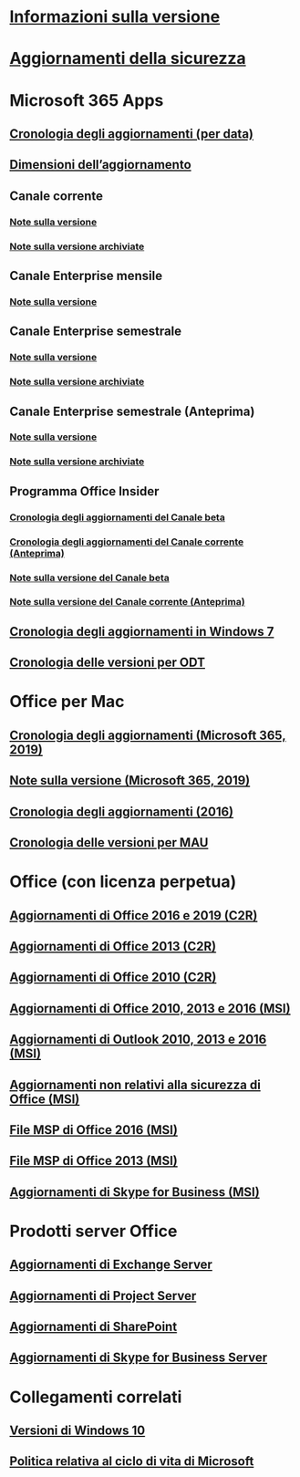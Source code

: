 # [Informazioni sulla versione](release-notes-microsoft365-apps.md)
# [Aggiornamenti della sicurezza](microsoft365-apps-security-updates.md)
# Microsoft 365 Apps
## [Cronologia degli aggiornamenti (per data)](update-history-microsoft365-apps-by-date.md)
## [Dimensioni dell’aggiornamento](download-sizes-microsoft365-apps-updates.md)

## Canale corrente
### [Note sulla versione](current-channel.md)
### [Note sulla versione archiviate](monthly-channel-archived.md)

## Canale Enterprise mensile
### [Note sulla versione](monthly-enterprise-channel.md)

## Canale Enterprise semestrale
### [Note sulla versione](semi-annual-enterprise-channel.md)
### [Note sulla versione archiviate](semi-annual-enterprise-channel-archived.md)



## Canale Enterprise semestrale (Anteprima)
### [Note sulla versione](semi-annual-enterprise-channel-preview.md)
### [Note sulla versione archiviate](semi-annual-enterprise-channel-preview-archived.md)



## Programma Office Insider  
### [Cronologia degli aggiornamenti del Canale beta](Update-history-beta-channel.md)
### [Cronologia degli aggiornamenti del Canale corrente (Anteprima)](update-history-current-channel-preview.md)
### [Note sulla versione del Canale beta](beta-channel.md)
### [Note sulla versione del Canale corrente (Anteprima)](current-channel-preview.md)

## [Cronologia degli aggiornamenti in Windows 7](update-history-office-Win7.md)

## [Cronologia delle versioni per ODT](ODT-release-history.md)

# Office per Mac
## [Cronologia degli aggiornamenti (Microsoft 365, 2019)](update-history-office-for-mac.md)
## [Note sulla versione (Microsoft 365, 2019)](release-notes-office-for-mac.md)
## [Cronologia degli aggiornamenti (2016)](release-notes-office-2016-mac.md)
## [Cronologia delle versioni per MAU](release-history-microsoft-autoupdate.md)

# Office (con licenza perpetua)
## [Aggiornamenti di Office 2016 e 2019 (C2R)](update-history-office-2019.md)
## [Aggiornamenti di Office 2013 (C2R)](update-history-office-2013.md)
## [Aggiornamenti di Office 2010 (C2R)](update-history-office-2010-click-to-run.md)
## [Aggiornamenti di Office 2010, 2013 e 2016 (MSI)](office-updates-msi.md)
## [Aggiornamenti di Outlook 2010, 2013 e 2016 (MSI)](outlook-updates-msi.md)
## [Aggiornamenti non relativi alla sicurezza di Office (MSI)](office-MSI-non-security-updates.md)
## [File MSP di Office 2016 (MSI)](msp-files-office-2016.md)
## [File MSP di Office 2013 (MSI)](msp-files-office-2013.md)
## [Aggiornamenti di Skype for Business (MSI)](https://docs.microsoft.com/SkypeForBusiness/sfb-client-updates)

# Prodotti server Office
## [Aggiornamenti di Exchange Server](https://docs.microsoft.com/Exchange/new-features/build-numbers-and-release-dates)
## [Aggiornamenti di Project Server](project-server-updates.md)
## [Aggiornamenti di SharePoint](sharepoint-updates.md)
## [Aggiornamenti di Skype for Business Server](https://docs.microsoft.com/SkypeForBusiness/sfb-server-updates)

# Collegamenti correlati
## [Versioni di Windows 10](https://aka.ms/windows/releaseinfo)
## [Politica relativa al ciclo di vita di Microsoft](https://support.microsoft.com/lifecycle)
